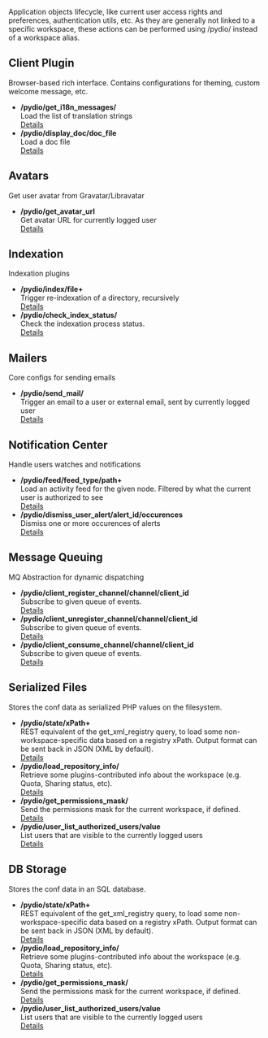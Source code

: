 Application objects lifecycle, like current user access rights and preferences, authentication utils, etc. As they are generally not linked to a specific workspace, these actions can be performed using /pydio/ instead of a workspace alias.



## Client Plugin  
Browser-based rich interface. Contains configurations for theming, custom welcome message, etc.


- **/pydio/get_i18n_messages/**  
  Load the list of translation strings  
  [Details](https://pydio.com/en/docs/references/pydio-api#!/gui.ajax/get_i18n_messages_post_0)
- **/pydio/display_doc/doc_file**  
  Load a doc file  
  [Details](https://pydio.com/en/docs/references/pydio-api#!/gui.ajax/display_doc_post_1)

## Avatars  
Get user avatar from Gravatar/Libravatar


- **/pydio/get_avatar_url**  
  Get avatar URL for currently logged user  
  [Details](https://pydio.com/en/docs/references/pydio-api#!/action.avatar/get_avatar_url_post_0)

## Indexation  
Indexation plugins


- **/pydio/index/file+**  
  Trigger re-indexation of a directory, recursively  
  [Details](https://pydio.com/en/docs/references/pydio-api#!/core.index/index_post_0)
- **/pydio/check_index_status/**  
  Check the indexation process status.  
  [Details](https://pydio.com/en/docs/references/pydio-api#!/core.index/checkIndexStatus_post_1)

## Mailers  
Core configs for sending emails


- **/pydio/send_mail/**  
  Trigger an email to a user or external email, sent by currently logged user  
  [Details](https://pydio.com/en/docs/references/pydio-api#!/core.mailer/send_mail_post_0)

## Notification Center  
Handle users watches and notifications


- **/pydio/feed/feed_type/path+**  
  Load an activity feed for the given node. Filtered by what the current user is authorized to see  
  [Details](https://pydio.com/en/docs/references/pydio-api#!/core.notifications/feed_post_0)
- **/pydio/dismiss_user_alert/alert_id/occurences**  
  Dismiss one or more occurences of alerts  
  [Details](https://pydio.com/en/docs/references/pydio-api#!/core.notifications/dismiss_user_alert_post_1)

## Message Queuing  
MQ Abstraction for dynamic dispatching


- **/pydio/client_register_channel/channel/client_id**  
  Subscribe to given queue of events.  
  [Details](https://pydio.com/en/docs/references/pydio-api#!/core.mq/client_register_channel_post_0)
- **/pydio/client_unregister_channel/channel/client_id**  
  Subscribe to given queue of events.  
  [Details](https://pydio.com/en/docs/references/pydio-api#!/core.mq/client_unregister_channel_post_1)
- **/pydio/client_consume_channel/channel/client_id**  
  Subscribe to given queue of events.  
  [Details](https://pydio.com/en/docs/references/pydio-api#!/core.mq/client_consume_channel_post_2)

## Serialized Files  
Stores the conf data as serialized PHP values on the filesystem.


- **/pydio/state/xPath+**  
  REST equivalent of the get_xml_registry query, to load some non-workspace-specific data based on a registry xPath. Output format can be sent back in JSON (XML by default).  
  [Details](https://pydio.com/en/docs/references/pydio-api#!/conf.serial/getAccountData_post_0)
- **/pydio/load_repository_info/**  
  Retrieve some plugins-contributed info about the workspace (e.g. Quota, Sharing status, etc).  
  [Details](https://pydio.com/en/docs/references/pydio-api#!/conf.serial/load_repository_info_post_1)
- **/pydio/get_permissions_mask/**  
  Send the permissions mask for the current workspace, if defined.  
  [Details](https://pydio.com/en/docs/references/pydio-api#!/conf.serial/get_permissions_mask_post_2)
- **/pydio/user_list_authorized_users/value**  
  List users that are visible to the currently logged users  
  [Details](https://pydio.com/en/docs/references/pydio-api#!/conf.serial/user_list_authorized_users_post_3)

## DB Storage  
Stores the conf data in an SQL database.


- **/pydio/state/xPath+**  
  REST equivalent of the get_xml_registry query, to load some non-workspace-specific data based on a registry xPath. Output format can be sent back in JSON (XML by default).  
  [Details](https://pydio.com/en/docs/references/pydio-api#!/conf.sql/getAccountData_post_0)
- **/pydio/load_repository_info/**  
  Retrieve some plugins-contributed info about the workspace (e.g. Quota, Sharing status, etc).  
  [Details](https://pydio.com/en/docs/references/pydio-api#!/conf.sql/load_repository_info_post_1)
- **/pydio/get_permissions_mask/**  
  Send the permissions mask for the current workspace, if defined.  
  [Details](https://pydio.com/en/docs/references/pydio-api#!/conf.sql/get_permissions_mask_post_2)
- **/pydio/user_list_authorized_users/value**  
  List users that are visible to the currently logged users  
  [Details](https://pydio.com/en/docs/references/pydio-api#!/conf.sql/user_list_authorized_users_post_3)